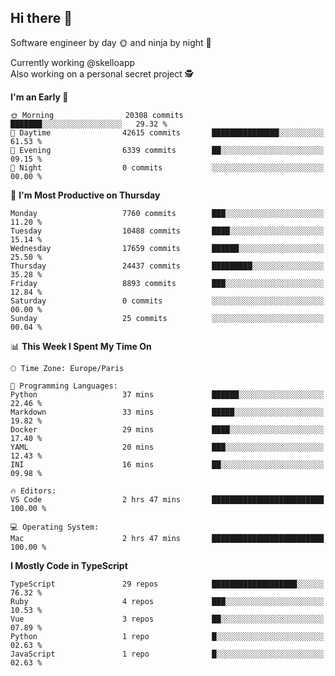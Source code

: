 ## Hi there 👋

Software engineer by day 🌞 and ninja by night 🌝

Currently working @skelloapp <br>
Also working on a personal secret project 🕵️

<!--START_SECTION:waka-->
**I'm an Early 🐤** 

```text
🌞 Morning                20308 commits       ███████░░░░░░░░░░░░░░░░░░   29.32 % 
🌆 Daytime                42615 commits       ███████████████░░░░░░░░░░   61.53 % 
🌃 Evening                6339 commits        ██░░░░░░░░░░░░░░░░░░░░░░░   09.15 % 
🌙 Night                  0 commits           ░░░░░░░░░░░░░░░░░░░░░░░░░   00.00 % 
```
📅 **I'm Most Productive on Thursday** 

```text
Monday                   7760 commits        ███░░░░░░░░░░░░░░░░░░░░░░   11.20 % 
Tuesday                  10488 commits       ████░░░░░░░░░░░░░░░░░░░░░   15.14 % 
Wednesday                17659 commits       ██████░░░░░░░░░░░░░░░░░░░   25.50 % 
Thursday                 24437 commits       █████████░░░░░░░░░░░░░░░░   35.28 % 
Friday                   8893 commits        ███░░░░░░░░░░░░░░░░░░░░░░   12.84 % 
Saturday                 0 commits           ░░░░░░░░░░░░░░░░░░░░░░░░░   00.00 % 
Sunday                   25 commits          ░░░░░░░░░░░░░░░░░░░░░░░░░   00.04 % 
```


📊 **This Week I Spent My Time On** 

```text
🕑︎ Time Zone: Europe/Paris

💬 Programming Languages: 
Python                   37 mins             ██████░░░░░░░░░░░░░░░░░░░   22.46 % 
Markdown                 33 mins             █████░░░░░░░░░░░░░░░░░░░░   19.82 % 
Docker                   29 mins             ████░░░░░░░░░░░░░░░░░░░░░   17.40 % 
YAML                     20 mins             ███░░░░░░░░░░░░░░░░░░░░░░   12.43 % 
INI                      16 mins             ██░░░░░░░░░░░░░░░░░░░░░░░   09.98 % 

🔥 Editors: 
VS Code                  2 hrs 47 mins       █████████████████████████   100.00 % 

💻 Operating System: 
Mac                      2 hrs 47 mins       █████████████████████████   100.00 % 
```

**I Mostly Code in TypeScript** 

```text
TypeScript               29 repos            ███████████████████░░░░░░   76.32 % 
Ruby                     4 repos             ███░░░░░░░░░░░░░░░░░░░░░░   10.53 % 
Vue                      3 repos             ██░░░░░░░░░░░░░░░░░░░░░░░   07.89 % 
Python                   1 repo              █░░░░░░░░░░░░░░░░░░░░░░░░   02.63 % 
JavaScript               1 repo              █░░░░░░░░░░░░░░░░░░░░░░░░   02.63 % 
```




<!--END_SECTION:waka-->

<!--
**antoinelncl/antoinelncl** is a ✨ _special_ ✨ repository because its `README.md` (this file) appears on your GitHub profile.

Here are some ideas to get you started:

- 🔭 I’m currently working on ...
- 🌱 I’m currently learning ...
- 👯 I’m looking to collaborate on ...
- 🤔 I’m looking for help with ...
- 💬 Ask me about ...
- 📫 How to reach me: ...
- 😄 Pronouns: ...
- ⚡ Fun fact: ...
-->
